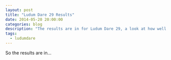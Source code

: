 ```yaml
---
layout: post
title: "Ludum Dare 29 Results"
date: 2014-05-20 20:00:00
categories: blog
description: "The results are in for Ludum Dare 29, a look at how well I did"
tags:
  - ludumdare
---
```


So the results are in...
